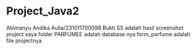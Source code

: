 # Project_Java2
Abimanyu Andika Aulia/231011700098
Bukti SS adalah hasil screenshot project saya
folder PARFUMEE adalah database nya
form_parfume adalah file projectnya
